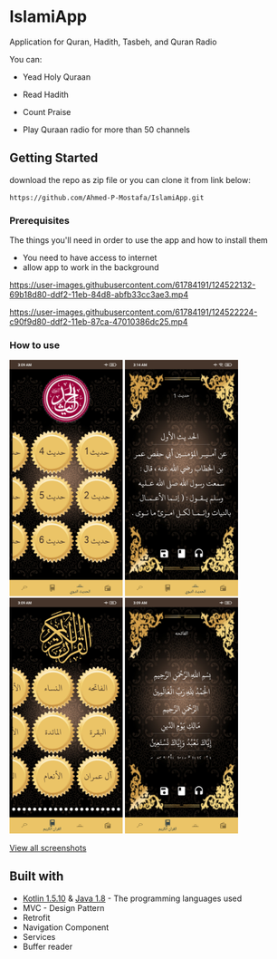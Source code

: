 
# IslamiApp

Application for Quran, Hadith, Tasbeh, and Quran Radio

You can:

* Yead Holy Quraan

* Read Hadith 

* Count Praise

* Play Quraan radio for more than 50 channels


## Getting Started

download the repo as zip file or you can clone it from link below:

```
https://github.com/Ahmed-P-Mostafa/IslamiApp.git
```

### Prerequisites

The things you'll need in order to use the app and how to install them
* You need to have access to internet
* allow app to work in the background


https://user-images.githubusercontent.com/61784191/124522132-69b18d80-ddf2-11eb-84d8-abfb33cc3ae3.mp4  

https://user-images.githubusercontent.com/61784191/124522224-c90f9d80-ddf2-11eb-87ca-47010386dc25.mp4


### How to use


<img src="docs/hadith.jpg" width="200"> <img src="docs/hadith_details.jpg" width="200"> <img src="docs/quran.jpg" width="200"> <img src="docs/quran_details.jpg" width="200">

[View all screenshots](docs/all-screenshots.md)


## Built with

* [Kotlin 1.5.10](https://kotlinlang.org/) & [Java 1.8](https://www.java.com/en/) - The programming languages used
* MVC - Design Pattern
* Retrofit
* Navigation Component
* Services
* Buffer reader
